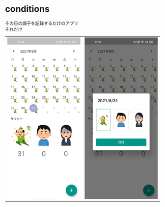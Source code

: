# conditions

その日の調子を記録するだけのアプリ  
それだけ

|  |  |
| --- | --- |
| <img src="screenshot-001.jpg" width="360px"> | <img src="screenshot-002.jpg" width="360px"> |
